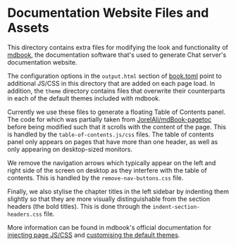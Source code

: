 # Documentation Website Files and Assets

This directory contains extra files for modifying the look and functionality of 
[mdbook](https://github.com/rust-lang/mdBook), the documentation software that's
used to generate Chat server's documentation website.

The configuration options in the `output.html` section of [book.toml](../../book.toml)
point to additional JS/CSS in this directory that are added on each page load. In
addition, the `theme` directory contains files that overwrite their counterparts in
each of the default themes included with mdbook.

Currently we use these files to generate a floating Table of Contents panel. The code for
which was partially taken from
[JorelAli/mdBook-pagetoc](https://github.com/JorelAli/mdBook-pagetoc/)
before being modified such that it scrolls with the content of the page. This is handled
by the `table-of-contents.js/css` files. The table of contents panel only appears on pages
that have more than one header, as well as only appearing on desktop-sized monitors.

We remove the navigation arrows which typically appear on the left and right side of the
screen on desktop as they interfere with the table of contents. This is handled by
the `remove-nav-buttons.css` file.

Finally, we also stylise the chapter titles in the left sidebar by indenting them
slightly so that they are more visually distinguishable from the section headers
(the bold titles). This is done through the `indent-section-headers.css` file.

More information can be found in mdbook's official documentation for
[injecting page JS/CSS](https://rust-lang.github.io/mdBook/format/config.html)
and
[customising the default themes](https://rust-lang.github.io/mdBook/format/theme/index.html).
